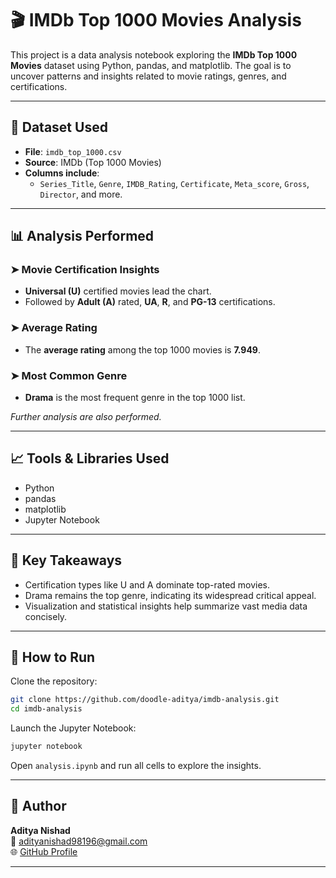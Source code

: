 # 🎬 IMDb Top 1000 Movies Analysis

This project is a data analysis notebook exploring the **IMDb Top 1000 Movies** dataset using Python, pandas, and matplotlib. The goal is to uncover patterns and insights related to movie ratings, genres, and certifications.

---

## 📂 Dataset Used

- **File**: `imdb_top_1000.csv`  
- **Source**: IMDb (Top 1000 Movies)  
- **Columns include**:  
  - `Series_Title`, `Genre`, `IMDB_Rating`, `Certificate`, `Meta_score`, `Gross`, `Director`, and more.

---

## 📊 Analysis Performed

### ➤ Movie Certification Insights
- **Universal (U)** certified movies lead the chart.
- Followed by **Adult (A)** rated, **UA**, **R**, and **PG-13** certifications.

### ➤ Average Rating
- The **average rating** among the top 1000 movies is **7.949**.

### ➤ Most Common Genre
- **Drama** is the most frequent genre in the top 1000 list.

*Further analysis are also performed.*

---

## 📈 Tools & Libraries Used

- Python
- pandas  
- matplotlib  
- Jupyter Notebook

---

## 🧠 Key Takeaways

- Certification types like U and A dominate top-rated movies.
- Drama remains the top genre, indicating its widespread critical appeal.
- Visualization and statistical insights help summarize vast media data concisely.

---

## 📁 How to Run

Clone the repository:

```bash
git clone https://github.com/doodle-aditya/imdb-analysis.git
cd imdb-analysis
```

Launch the Jupyter Notebook:

```bash
jupyter notebook
```

Open `analysis.ipynb` and run all cells to explore the insights.

---

## 👤 Author

**Aditya Nishad**  
📧 adityanishad98196@gmail.com  
🌐 [GitHub Profile](https://github.com/doodle-aditya)

---
